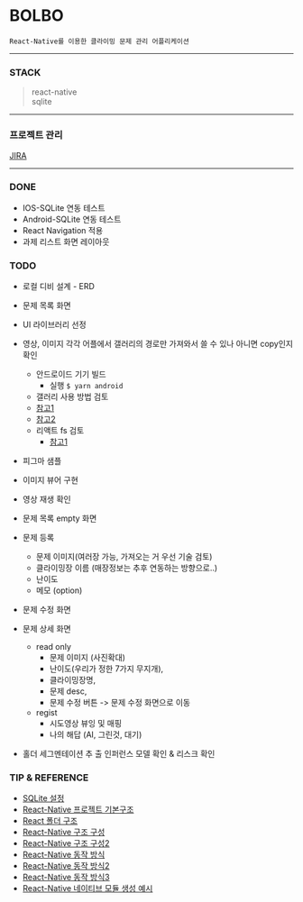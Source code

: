 # BOLBO

```
React-Native를 이용한 클라이밍 문제 관리 어플리케이션
```
--- 

### STACK 
>react-native  
>sqlite

--- 

### 프로젝트 관리 
[JIRA](https://hykwon8952.atlassian.net/jira/software/projects/UCFQ/boards/1)

--- 

### DONE 
  - IOS-SQLite 연동 테스트
  - Android-SQLite 연동 테스트
  - React Navigation 적용
  - 과제 리스트 화면 레이아웃

### TODO 


* 로컬 디비 설계 - ERD
* 문제 목록 화면
* UI 라이브러리 선정 
* 영상, 이미지 각각 어플에서 갤러리의 경로만 가져와서 쓸 수 있나 아니면 copy인지 확인
  - 안드로이드 기기 빌드 
    - 실행 ``` $ yarn android ```
  - 갤러리 사용 방법 검토
  - [참고1](https://velog.io/@onedanbee/react-native-%EA%B0%A4%EB%9F%AC%EB%A6%AC-%EC%82%AC%EC%A7%84-%EB%B6%88%EB%9F%AC%EC%98%A4%EA%B8%B0-react-native-communitycameraroll-%EC%82%AC%EC%9A%A9)
  - [참고2](https://devbksheen.tistory.com/entry/React-Native-%EC%97%85%EB%A1%9C%EB%93%9C%ED%95%A0-%EC%82%AC%EC%A7%84-%EC%84%A0%ED%83%9D-%EB%98%90%EB%8A%94-%EC%B9%B4%EB%A9%94%EB%9D%BC-%EC%B4%AC%EC%98%81%ED%95%98%EA%B8%B0)
  - 리액트 fs 검토
    - [참고1](https://dev-yakuza.posstree.com/ko/react-native/react-native-fs/)
 
  
 
* 피그마 샘플 
* 이미지 뷰어 구현
* 영상 재생 확인 

* 문제 목록 empty 화면
* 문제 등록  
  - 문제 이미지(여러장 가능, 가져오는 거 우선 기술 검토)
  - 클라이밍장 이름 (매장정보는 추후 연동하는 방향으로..)
  - 난이도
  - 메모 (option)
* 문제 수정 화면
* 문제 상세 화면
  - read only
    + 문제 이미지 (사진확대)
    + 난이도(우리가 정한 7가지 무지개), 
    + 클라이밍장명, 
    + 문제 desc,
    + 문제 수정 버튼 -> 문제 수정 화면으로 이동 
  - regist
    + 시도영상 뷰잉 및 매핑
    + 나의 해답 (AI, 그린것, 대기)
* 홀더 세그멘테이션 추 출 인퍼런스 모델 확인 & 리스크 확인     

###  TIP & REFERENCE

* [SQLite 설정](https://kyungyeon.dev/posts/79)  
* [React-Native 프로젝트 기본구조](https://jake-seo-dev.tistory.com/233)
* [React 폴더 구조](https://velog.io/@sisofiy626/React-%EB%A6%AC%EC%95%A1%ED%8A%B8%EC%9D%98-%ED%8F%B4%EB%8D%94-%EA%B5%AC%EC%A1%B0)
* [React-Native 구조 구성](https://krworker.com/react-native-%EA%B5%AC%EC%A1%B0%EB%A5%BC-%EA%B5%AC%EC%84%B1%ED%95%B4%EB%B3%B4%EC%9E%90/)
* [React-Native 구조 구성2](https://dipsiiiiiiiiii.wordpress.com/2021/10/09/react-native-%ED%94%84%EB%A1%9C%EC%A0%9D%ED%8A%B8-%ED%8F%B4%EB%8D%94-%EA%B5%AC%EC%A1%B0/)
* [React-Native 동작 방식](https://firework-ham.tistory.com/117)
* [React-Native 동작 방식2](https://ssollacc.tistory.com/14)
* [React-Native 동작 방식3](https://www.yeummy-blog.com/post/80285a63-730b-4cd7-94eb-399af12b994e)
* [React-Native 네이티브 모듈 생성 예시](https://defineall.tistory.com/1236#toc1)

